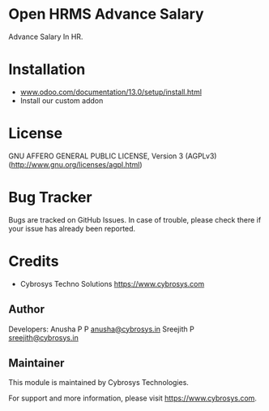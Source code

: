 Open HRMS Advance Salary
========================

Advance Salary In HR.

Installation
============
- www.odoo.com/documentation/13.0/setup/install.html
- Install our custom addon

License
=======
GNU AFFERO GENERAL PUBLIC LICENSE, Version 3 (AGPLv3)
(http://www.gnu.org/licenses/agpl.html)

Bug Tracker
===========
Bugs are tracked on GitHub Issues. In case of trouble, please check there if your issue has already been reported.

Credits
=======
* Cybrosys Techno Solutions <https://www.cybrosys.com>

Author
------

Developers: Anusha P P <anusha@cybrosys.in>
            Sreejith P <sreejith@cybrosys.in>

Maintainer
----------

This module is maintained by Cybrosys Technologies.

For support and more information, please visit https://www.cybrosys.com.
